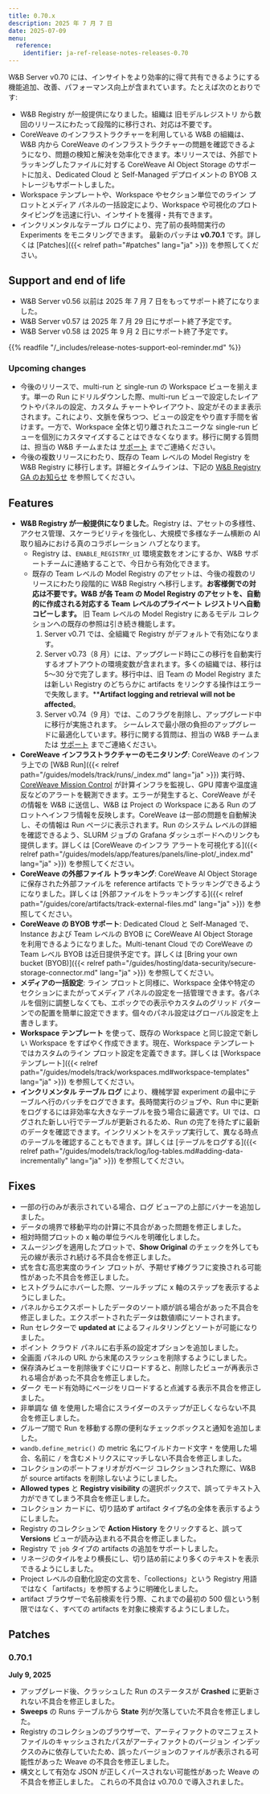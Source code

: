 ```yaml
---
title: 0.70.x
description: 2025 年 7 月 7 日
date: 2025-07-09
menu:
  reference:
    identifier: ja-ref-release-notes-releases-0.70
---
```


W&B Server v0.70 には、インサイトをより効率的に得て共有できるようにする機能追加、改善、パフォーマンス向上が含まれています。たとえば次のとおりです:
- W&B Registry が一般提供になりました。組織は 旧モデルレジストリ から数回のリリースにわたって段階的に移行され、対応は不要です。
- CoreWeave のインフラストラクチャーを利用している W&B の組織は、W&B 内から CoreWeave のインフラストラクチャーの問題を確認できるようになり、問題の検知と解決を効率化できます。本リリースでは、外部でトラッキングしたファイルに対する CoreWeave AI Object Storage のサポートに加え、Dedicated Cloud と Self-Managed デプロイメントの BYOB ストレージもサポートしました。
- Workspace テンプレートや、Workspace やセクション単位でのライン プロットとメディア パネルの一括設定により、Workspace や可視化のプロトタイピングを迅速に行い、インサイトを獲得・共有できます。
- インクリメンタルなテーブル ログにより、完了前の長時間実行の Experiments をモニタリングできます。
最新のパッチは **v0.70.1** です。詳しくは [Patches]({{< relref path="#patches" lang="ja" >}}) を参照してください。

## Support and end of life
<ul>
  <li>W&B Server v0.56 以前は 2025 年 7 月 7 日をもってサポート終了になりました。</li>
  <li>W&B Server v0.57 は 2025 年 7 月 29 日にサポート終了予定です。</li>
  <li>W&B Server v0.58 は 2025 年 9 月 2 日にサポート終了予定です。</li>
</ul>
{{% readfile "/_includes/release-notes-support-eol-reminder.md" %}}

### Upcoming changes
- 今後のリリースで、multi-run と single-run の Workspace ビューを揃えます。単一の Run にドリルダウンした際、multi-run ビューで設定したレイアウトやパネルの設定、カスタム チャートやレイアウト、設定がそのまま表示されます。これにより、文脈を保ちつつ、ビューの設定をやり直す手間を省けます。一方で、Workspace 全体と切り離されたユニークな single-run ビューを個別にカスタマイズすることはできなくなります。移行に関する質問は、担当の W&B チームまたは [サポート](mailto:support@wandb.ai) までご連絡ください。
- 今後の複数リリースにわたり、既存の Team レベルの Model Registry を W&B Registry に移行します。詳細とタイムラインは、下記の [W&B Registry GA のお知らせ](#registry_ga_announcement) を参照してください。

## Features
- <a id="registry_ga_announcement"></a> **W&B Registry が一般提供になりました**。Registry は、アセットの多様性、アクセス管理、スケーラビリティを強化し、大規模で多様なチーム横断の AI 取り組みにおける真のコラボレーション ハブとなります。
    - Registry は、`ENABLE_REGISTRY_UI` 環境変数をオンにするか、W&B サポートチームに連絡することで、今日から有効化できます。
    - 既存の Team レベルの Model Registry のアセットは、今後の複数のリリースにわたり段階的に W&B Registry へ移行します。**お客様側での対応は不要です。W&B が各 Team の Model Registry のアセットを、自動的に作成される対応する Team レベルのプライベート レジストリへ自動コピーします。** 旧 Team レベルの Model Registry にあるモデル コレクションへの既存の参照は引き続き機能します。
        1. Server v0.71 では、全組織で Registry がデフォルトで有効になります。
        1. Server v0.73（8 月）には、アップグレード時にこの移行を自動実行するオプトアウトの環境変数が含まれます。多くの組織では、移行は 5〜30 分で完了します。移行中は、旧 Team の Model Registry または新しい Registry のどちらかに artifacts をリンクする操作はエラーで失敗します。****Artifact logging and retrieval** **will not be affected**。
        1. Server v0.74（9 月）では、このフラグを削除し、アップグレード中に移行が実施されます。
        シームレスで最小限の負担のアップグレードに最適化しています。移行に関する質問は、担当の W&B チームまたは [サポート](mailto:support@wandb.ai) までご連絡ください。
- **CoreWeave インフラストラクチャーのモニタリング**: CoreWeave のインフラ上での [W&B Run]({{< relref path="/guides/models/track/runs/_index.md" lang="ja" >}}) 実行時、[CoreWeave Mission Control](https://www.coreweave.com/mission-control) が計算インフラを監視し、GPU 障害や温度違反などのアラートを観測できます。エラーが発生すると、CoreWeave がその情報を W&B に送信し、W&B は Project の Workspace にある Run のプロットへインフラ情報を反映します。CoreWeave は一部の問題を自動解決し、その情報は Run ページに表示されます。Run のシステム レベルの詳細を確認できるよう、SLURM ジョブの Grafana ダッシュボードへのリンクも提供します。詳しくは [CoreWeave のインフラ アラートを可視化する]({{< relref path="/guides/models/app/features/panels/line-plot/_index.md" lang="ja" >}}) を参照してください。
- **CoreWeave の外部ファイル トラッキング**: CoreWeave AI Object Storage に保存された外部ファイルを reference artifacts でトラッキングできるようになりました。詳しくは [外部ファイルをトラッキングする]({{< relref path="/guides/core/artifacts/track-external-files.md" lang="ja" >}}) を参照してください。
- **CoreWeave の BYOB サポート**: Dedicated Cloud と Self-Managed で、Instance および Team レベルの BYOB に CoreWeave AI Object Storage を利用できるようになりました。Multi-tenant Cloud での CoreWeave の Team レベル BYOB は近日提供予定です。詳しくは [Bring your own bucket (BYOB)]({{< relref path="/guides/hosting/data-security/secure-storage-connector.md" lang="ja" >}}) を参照してください。
- **メディアの一括設定**: ライン プロットと同様に、Workspace 全体や特定のセクションにまたがってメディア パネルの設定を一括管理できます。各パネルを個別に調整しなくても、エポックでの表示やカスタムのグリッド パターンでの配置を簡単に設定できます。個々のパネル設定はグローバル設定を上書きします。
- **Workspace テンプレート** を使って、既存の Workspace と同じ設定で新しい Workspace をすばやく作成できます。現在、Workspace テンプレートではカスタムのライン プロット設定を定義できます。詳しくは [Workspace テンプレート]({{< relref path="/guides/models/track/workspaces.md#workspace-templates" lang="ja" >}}) を参照してください。
- **インクリメンタル テーブル ログ** により、機械学習 experiment の最中にテーブルへ行のバッチをログできます。長時間実行のジョブや、Run 中に更新をログするには非効率な大きなテーブルを扱う場合に最適です。UI では、ログされた新しい行でテーブルが更新されるため、Run の完了を待たずに最新のデータを確認できます。インクリメントをステップ実行して、異なる時点のテーブルを確認することもできます。詳しくは [テーブルをログする]({{< relref path="/guides/models/track/log/log-tables.md#adding-data-incrementally" lang="ja" >}}) を参照してください。

## Fixes
- 一部の行のみが表示されている場合、ログ ビューアの上部にバナーを追加しました。
- データの境界で移動平均の計算に不具合があった問題を修正しました。
- 相対時間プロットの x 軸の単位ラベルを明確化しました。
- スムージングを適用したプロットで、**Show Original** のチェックを外しても元の線が表示され続ける不具合を修正しました。
- 式を含む高忠実度のライン プロットが、予期せず棒グラフに変換される可能性があった不具合を修正しました。
- ヒストグラムにホバーした際、ツールチップに x 軸のステップを表示するようにしました。
- パネルからエクスポートしたデータのソート順が誤る場合があった不具合を修正しました。エクスポートされたデータは数値順にソートされます。
- Run セレクターで **updated at** によるフィルタリングとソートが可能になりました。
- ポイント クラウド パネルに右手系の設定オプションを追加しました。
- 全画面 パネルの URL から末尾のスラッシュを削除するようにしました。
- 保存済みビューを削除後すぐにリロードすると、削除したビューが再表示される場合があった不具合を修正しました。
- ダーク モード有効時にページをリロードすると点滅する表示不具合を修正しました。
- 非単調な 値 を使用した場合にスライダーのステップが正しくならない不具合を修正しました。
- グループ間で Run を移動する際の便利なチェックボックスと通知を追加しました。
- `wandb.define_metric()` の metric 名にワイルドカード文字 `*` を使用した場合、名前に `/` を含むメトリクスにマッチしない不具合を修正しました。
- コレクションのポートフォリオがガベージ コレクションされた際に、W&B が source artifacts を削除しないようにしました。
- **Allowed types** と **Registry visibility** の選択ボックスで、誤ってテキスト入力ができてしまう不具合を修正しました。
- コレクション カードに、切り詰めず artifact タイプ名の全体を表示するようにしました。
- Registry のコレクションで **Action History** をクリックすると、誤って **Versions** ビューが読み込まれる不具合を修正しました。
- Registry で `job` タイプの artifacts の追加をサポートしました。
- リネージのタイルをより横長にし、切り詰め前により多くのテキストを表示できるようにしました。
- Project レベルの自動化設定の文言を、「collections」という Registry 用語ではなく「artifacts」を参照するように明確化しました。
- artifact ブラウザーで名前検索を行う際、これまでの最初の 500 個という制限ではなく、すべての artifacts を対象に検索するようにしました。

## Patches
### 0.70.1
**July 9, 2025**
- アップグレード後、クラッシュした Run のステータスが **Crashed** に更新されない不具合を修正しました。
- **Sweeps** の Runs テーブルから **State** 列が欠落していた不具合を修正しました。
- Registry のコレクションのブラウザーで、アーティファクトのマニフェスト ファイルのキャッシュされたパスがアーティファクトのバージョン インデックスのみに依存していたため、誤ったバージョンのファイルが表示される可能性があった Weave の不具合を修正しました。
- 構文として有効な JSON が正しくパースされない可能性があった Weave の不具合を修正しました。
これらの不具合は v0.70.0 で導入されました。